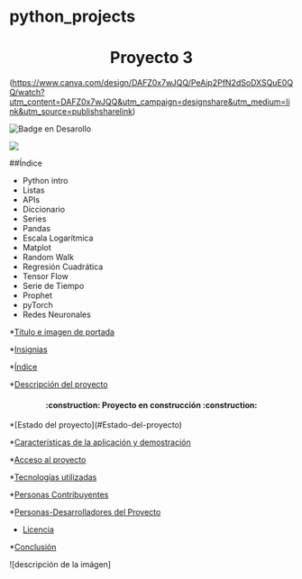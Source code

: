 # python_projects

<h1 align="center"> Proyecto 3 </h1>

(https://www.canva.com/design/DAFZ0x7wJQQ/PeAip2PfN2dSoDXSQuE0QQ/watch?utm_content=DAFZ0x7wJQQ&utm_campaign=designshare&utm_medium=link&utm_source=publishsharelink)

   ![Badge en Desarollo](https://img.shields.io/badge/STATUS-EN%20DESAROLLO-green)

   <p align="left">
   <img src="https://img.shields.io/badge/STATUS-EN%20DESAROLLO-green">
   </p>

   ##Índice

   - Python intro
   - Listas
   - APIs
   - Diccionario
   - Series
   - Pandas
   - Escala Logarítmica
   - Matplot
   - Random Walk
   - Regresión Cuadrática
   - Tensor Flow
   - Serie de Tiempo
   - Prophet
   - pyTorch
   - Redes Neuronales


*[Título e imagen de portada](#Título-e-imagen-de-portada)

*[Insignias](#insignias)

*[Índice](#índice)

*[Descripción del proyecto](#descripción-del-proyecto)
<h4 align="center">
:construction: Proyecto en construcción :construction:
</h4>
*[Estado del proyecto](#Estado-del-proyecto)

*[Características de la aplicación y demostración](#Características-de-la-aplicación-y-demostración)

*[Acceso al proyecto](#acceso-proyecto)

*[Tecnologías utilizadas](#tecnologías-utilizadas)

*[Personas Contribuyentes](#personas-contribuyentes)

*[Personas-Desarrolladores del Proyecto](#personas-desarrolladores)

* [Licencia](#licencia)

*[Conclusión](#conclusión)

![descripción de la imágen] 